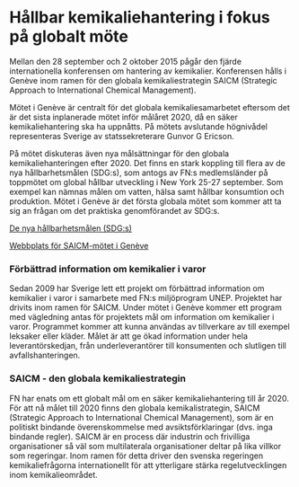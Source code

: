 # Hållbar kemikaliehantering i fokus på globalt möte

Mellan den 28 september och 2 oktober 2015 pågår den fjärde internationella konferensen om hantering av kemikalier. Konferensen hålls i Genève inom ramen för den globala kemikaliestrategin SAICM (Strategic Approach to International Chemical Management).


Mötet i Genève är centralt för det globala kemikaliesamarbetet eftersom det är det sista inplanerade mötet inför målåret 2020, då en säker kemikaliehantering ska ha uppnåtts. På mötets avslutande högnivådel representeras Sverige av statssekreterare Gunvor G Ericson.

På mötet diskuteras även nya målsättningar för den globala kemikaliehanteringen efter 2020\. Det finns en stark koppling till flera av de nya hållbarhetsmålen (SDG:s), som antogs av FN:s medlemsländer på toppmötet om global hållbar utveckling i New York 25\-27 september. Som exempel kan nämnas målen om vatten, hälsa samt hållbar konsumtion och produktion. Mötet i Genève är det första globala mötet som kommer att ta sig an frågan om det praktiska genomförandet av SDG:s.

[De nya hållbarhetsmålen (SDG:s)](http://www.globalgoals.org/ "De nya hållbarhetsmålen (SDG:s)")

[Webbplats för SAICM\-mötet i Genève](http://www.saicm.org/index.php?option=com_content&view=article&id=534:iccm4&catid=223:iccm4&Itemid=696 "Webbplats för SAICM-mötet")

### Förbättrad information om kemikalier i varor

Sedan 2009 har Sverige lett ett projekt om förbättrad information om kemikalier i varor i samarbete med FN:s miljöprogram UNEP. Projektet har drivits inom ramen för SAICM. Under mötet i Genève kommer ett program med vägledning antas för projektets mål om information om kemikalier i varor. Programmet kommer att kunna användas av tillverkare av till exempel leksaker eller kläder. Målet är att ge ökad information under hela leverantörskedjan, från underleverantörer till konsumenten och slutligen till avfallshanteringen.

### SAICM \- den globala kemikaliestrategin

FN har enats om ett globalt mål om en säker kemikaliehantering till år 2020\. För att nå målet till 2020 finns den globala kemikalistrategin, SAICM (Strategic Approach to International Chemical Management), som är en politiskt bindande överenskommelse med avsiktsförklaringar (dvs. inga bindande regler). SAICM är en process där industrin och frivilliga organisationer så väl som multilaterala organisationer deltar på lika villkor som regeringar. Inom ramen för detta driver den svenska regeringen kemikaliefrågorna internationellt för att ytterligare stärka regelutvecklingen inom kemikalieområdet.
